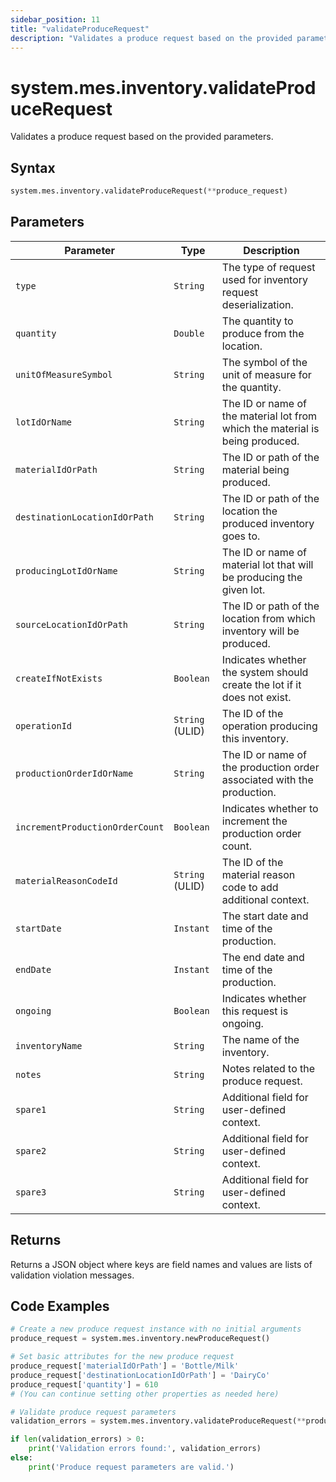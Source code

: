 ```yaml
---
sidebar_position: 11
title: "validateProduceRequest"
description: "Validates a produce request based on the provided parameters."
---
```


# system.mes.inventory.validateProduceRequest

Validates a produce request based on the provided parameters.

## Syntax
```python
system.mes.inventory.validateProduceRequest(**produce_request)
```

## Parameters

| Parameter                       | Type            | Description                                                                   |
|---------------------------------|-----------------|-------------------------------------------------------------------------------|
| `type`                          | `String`        | The type of request used for inventory request deserialization.               |
| `quantity`                      | `Double`        | The quantity to produce from the location.                                    |
| `unitOfMeasureSymbol`           | `String`        | The symbol of the unit of measure for the quantity.                           |
| `lotIdOrName`                   | `String`        | The ID or name of the material lot from which the material is being produced. |
| `materialIdOrPath`              | `String`        | The ID or path of the material being produced.                                |
| `destinationLocationIdOrPath`   | `String`        | The ID or path of the location the produced inventory goes to.                |
| `producingLotIdOrName`          | `String`        | The ID or name of material lot that will be producing the given lot.          |     
| `sourceLocationIdOrPath`        | `String`        | The ID or path of the location from which inventory will be produced.         |
| `createIfNotExists`             | `Boolean`       | Indicates whether the system should create the lot if it does not exist.      |
| `operationId`                   | `String` (ULID) | The ID of the operation producing this inventory.                             |
| `productionOrderIdOrName`       | `String`        | The ID or name of the production order associated with the production.        |
| `incrementProductionOrderCount` | `Boolean`       | Indicates whether to increment the production order count.                    |
| `materialReasonCodeId`          | `String` (ULID) | The ID of the material reason code to add additional context.                 |
| `startDate`                     | `Instant`       | The start date and time of the production.                                    |
| `endDate`                       | `Instant`       | The end date and time of the production.                                      |
| `ongoing`                       | `Boolean`       | Indicates whether this request is ongoing.                                    |
| `inventoryName`                 | `String`        | The name of the inventory.                                                    |
| `notes`                         | `String`        | Notes related to the produce request.                                         |
| `spare1`                        | `String`        | Additional field for user-defined context.                                    |
| `spare2`                        | `String`        | Additional field for user-defined context.                                    |
| `spare3`                        | `String`        | Additional field for user-defined context.                                    |

## Returns

Returns a JSON object where keys are field names and values are lists of validation violation messages.

## Code Examples

```python
# Create a new produce request instance with no initial arguments
produce_request = system.mes.inventory.newProduceRequest()

# Set basic attributes for the new produce request
produce_request['materialIdOrPath'] = 'Bottle/Milk'
produce_request['destinationLocationIdOrPath'] = 'DairyCo'
produce_request['quantity'] = 610
# (You can continue setting other properties as needed here)

# Validate produce request parameters
validation_errors = system.mes.inventory.validateProduceRequest(**produce_request)

if len(validation_errors) > 0:
    print('Validation errors found:', validation_errors)
else:
    print('Produce request parameters are valid.')
```